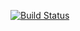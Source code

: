[![Build Status](https://erdennis13.visualstudio.com/Xamarin.Ooyala/_apis/build/status/erdennis13.Xamarin.Ooyala)](https://erdennis13.visualstudio.com/Xamarin.Ooyala/_build/latest?definitionId=1)